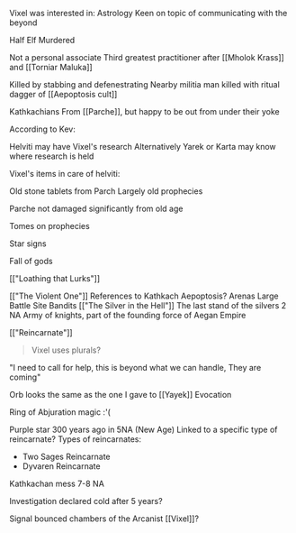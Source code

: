 Vixel was interested in: 
	Astrology
		Keen on topic of communicating with the beyond

Half Elf
Murdered

Not a personal associate
Third greatest practitioner after [[Mholok Krass]] and [[Torniar Maluka]]


Killed by stabbing and defenestrating
Nearby militia man killed with ritual dagger of [[Aepoptosis cult]]

Kathkachians
From [[Parche]], but happy to be out from under their yoke


According to Kev:

Helviti may have Vixel's research
Alternatively Yarek or Karta may know where research is held

Vixel's items in care of helviti:

Old stone tablets from Parch
Largely old prophecies


Parche not damaged significantly from old age

Tomes on prophecies

Star signs

Fall of gods

[["Loathing that Lurks"]]

[["The Violent One"]]
	References to Kathkach
	Aepoptosis?
	Arenas
	Large Battle Site Bandits
[["The Silver in the Hell"]]
	The last stand of the silvers 2 NA
	Army of knights, part of the founding force of Aegan Empire

[["Reincarnate"]]
>Vixel uses plurals?

"I need to call for help, this is beyond what we can handle, They are coming"

Orb looks the same as the one I gave to [[Yayek]]
Evocation

Ring of Abjuration magic :'(

Purple star 300 years ago in 5NA (New Age)
Linked to a specific type of reincarnate?
Types of reincarnates:
- Two Sages Reincarnate
- Dyvaren Reincarnate


Kathkachan mess 7-8 NA

Investigation declared cold after 5 years?


Signal bounced chambers of the Arcanist [[Vixel]]?